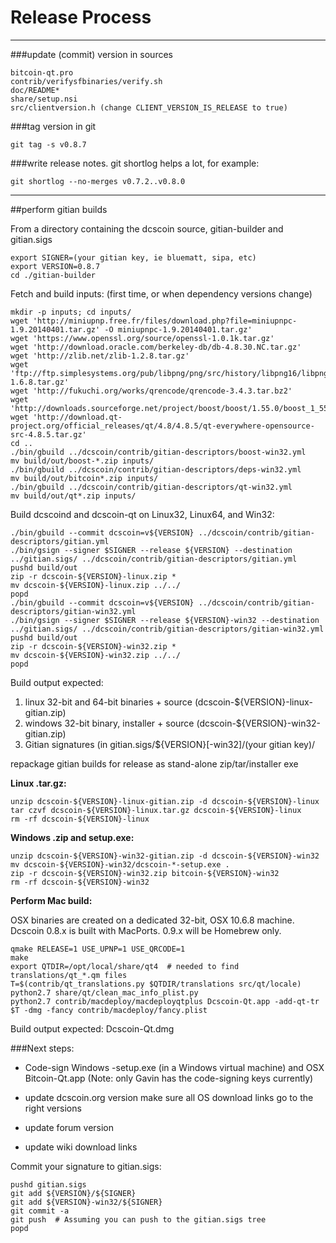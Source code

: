 Release Process
====================

* * *

###update (commit) version in sources


	bitcoin-qt.pro
	contrib/verifysfbinaries/verify.sh
	doc/README*
	share/setup.nsi
	src/clientversion.h (change CLIENT_VERSION_IS_RELEASE to true)

###tag version in git

	git tag -s v0.8.7

###write release notes. git shortlog helps a lot, for example:

	git shortlog --no-merges v0.7.2..v0.8.0

* * *

##perform gitian builds

 From a directory containing the dcscoin source, gitian-builder and gitian.sigs
  
	export SIGNER=(your gitian key, ie bluematt, sipa, etc)
	export VERSION=0.8.7
	cd ./gitian-builder

 Fetch and build inputs: (first time, or when dependency versions change)

	mkdir -p inputs; cd inputs/
	wget 'http://miniupnp.free.fr/files/download.php?file=miniupnpc-1.9.20140401.tar.gz' -O miniupnpc-1.9.20140401.tar.gz'
	wget 'https://www.openssl.org/source/openssl-1.0.1k.tar.gz'
	wget 'http://download.oracle.com/berkeley-db/db-4.8.30.NC.tar.gz'
	wget 'http://zlib.net/zlib-1.2.8.tar.gz'
	wget 'ftp://ftp.simplesystems.org/pub/libpng/png/src/history/libpng16/libpng-1.6.8.tar.gz'
	wget 'http://fukuchi.org/works/qrencode/qrencode-3.4.3.tar.bz2'
	wget 'http://downloads.sourceforge.net/project/boost/boost/1.55.0/boost_1_55_0.tar.bz2'
	wget 'http://download.qt-project.org/official_releases/qt/4.8/4.8.5/qt-everywhere-opensource-src-4.8.5.tar.gz'
	cd ..
	./bin/gbuild ../dcscoin/contrib/gitian-descriptors/boost-win32.yml
	mv build/out/boost-*.zip inputs/
	./bin/gbuild ../dcscoin/contrib/gitian-descriptors/deps-win32.yml
	mv build/out/bitcoin*.zip inputs/
	./bin/gbuild ../dcscoin/contrib/gitian-descriptors/qt-win32.yml
	mv build/out/qt*.zip inputs/

 Build dcscoind and dcscoin-qt on Linux32, Linux64, and Win32:
  
	./bin/gbuild --commit dcscoin=v${VERSION} ../dcscoin/contrib/gitian-descriptors/gitian.yml
	./bin/gsign --signer $SIGNER --release ${VERSION} --destination ../gitian.sigs/ ../dcscoin/contrib/gitian-descriptors/gitian.yml
	pushd build/out
	zip -r dcscoin-${VERSION}-linux.zip *
	mv dcscoin-${VERSION}-linux.zip ../../
	popd
	./bin/gbuild --commit dcscoin=v${VERSION} ../dcscoin/contrib/gitian-descriptors/gitian-win32.yml
	./bin/gsign --signer $SIGNER --release ${VERSION}-win32 --destination ../gitian.sigs/ ../dcscoin/contrib/gitian-descriptors/gitian-win32.yml
	pushd build/out
	zip -r dcscoin-${VERSION}-win32.zip *
	mv dcscoin-${VERSION}-win32.zip ../../
	popd

  Build output expected:

  1. linux 32-bit and 64-bit binaries + source (dcscoin-${VERSION}-linux-gitian.zip)
  2. windows 32-bit binary, installer + source (dcscoin-${VERSION}-win32-gitian.zip)
  3. Gitian signatures (in gitian.sigs/${VERSION}[-win32]/(your gitian key)/

repackage gitian builds for release as stand-alone zip/tar/installer exe

**Linux .tar.gz:**

	unzip dcscoin-${VERSION}-linux-gitian.zip -d dcscoin-${VERSION}-linux
	tar czvf dcscoin-${VERSION}-linux.tar.gz dcscoin-${VERSION}-linux
	rm -rf dcscoin-${VERSION}-linux

**Windows .zip and setup.exe:**

	unzip dcscoin-${VERSION}-win32-gitian.zip -d dcscoin-${VERSION}-win32
	mv dcscoin-${VERSION}-win32/dcscoin-*-setup.exe .
	zip -r dcscoin-${VERSION}-win32.zip bitcoin-${VERSION}-win32
	rm -rf dcscoin-${VERSION}-win32

**Perform Mac build:**

  OSX binaries are created on a dedicated 32-bit, OSX 10.6.8 machine.
  Dcscoin 0.8.x is built with MacPorts.  0.9.x will be Homebrew only.

	qmake RELEASE=1 USE_UPNP=1 USE_QRCODE=1
	make
	export QTDIR=/opt/local/share/qt4  # needed to find translations/qt_*.qm files
	T=$(contrib/qt_translations.py $QTDIR/translations src/qt/locale)
	python2.7 share/qt/clean_mac_info_plist.py
	python2.7 contrib/macdeploy/macdeployqtplus Dcscoin-Qt.app -add-qt-tr $T -dmg -fancy contrib/macdeploy/fancy.plist

 Build output expected: Dcscoin-Qt.dmg

###Next steps:

* Code-sign Windows -setup.exe (in a Windows virtual machine) and
  OSX Bitcoin-Qt.app (Note: only Gavin has the code-signing keys currently)

* update dcscoin.org version
  make sure all OS download links go to the right versions

* update forum version

* update wiki download links

Commit your signature to gitian.sigs:

	pushd gitian.sigs
	git add ${VERSION}/${SIGNER}
	git add ${VERSION}-win32/${SIGNER}
	git commit -a
	git push  # Assuming you can push to the gitian.sigs tree
	popd

